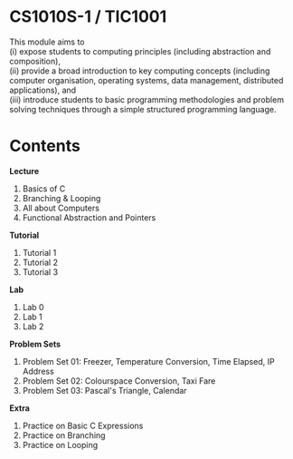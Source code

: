 # CS1010S-1 / TIC1001

This module aims to <br> 
(i) expose students to computing principles (including abstraction and composition), <br>
(ii) provide a broad introduction to key computing concepts (including computer organisation, operating systems, data management, distributed applications), and <br>
(iii) introduce students to basic programming methodologies and problem solving techniques through a simple structured programming language.<br>
# Contents

**Lecture**<br>
1. Basics of C<br>
2. Branching & Looping<br>
3. All about Computers<br>
3. Functional Abstraction and Pointers<br>

**Tutorial**<br>
1. Tutorial 1<br>
2. Tutorial 2<br>
3. Tutorial 3<br>

**Lab**<br>
1. Lab 0<br>
2. Lab 1<br>
2. Lab 2<br>

**Problem Sets**<br>
1. Problem Set 01: Freezer, Temperature Conversion, Time Elapsed, IP Address<br>
2. Problem Set 02: Colourspace Conversion, Taxi Fare<br>
3. Problem Set 03: Pascal's Triangle, Calendar<br>

**Extra**<br>
1. Practice on Basic C Expressions<br>
2. Practice on Branching<br>
3. Practice on Looping
